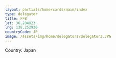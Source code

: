 ```yaml
---
layout: partials/home/cards/main/index
type: delegator
title: FFB
lat: 36.204823
lng: 138.252930
countryCode: JP
image: /assets/img/home/delegators/delegator3.JPG
---
```


Country: Japan
